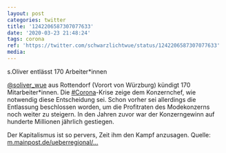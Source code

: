 ```yaml
---
layout: post
categories: twitter
title: '1242206587307077633'
date: '2020-03-23 21:48:24'
tags: corona
ref: 'https://twitter.com/schwarzlichtwue/status/1242206587307077633'
media:
---
```

s.Oliver entlässt 170 Arbeiter\*innen



[@soliver_wue](https://twitter.com/soliver_wue) aus Rottendorf (Vorort von Würzburg) kündigt 170 Mitarbeiter\*innen. Die [#Corona](/t/corona)-Krise zeige dem Konzernchef, wie notwendig diese Entscheidung sei.
Schon vorher sei allerdings die Entlassung beschlossen worden, um die Profitraten des Modekonzerns noch weiter zu steigern. In den Jahren zuvor war der Konzerngewinn auf hunderte Millionen jährlich gestiegen. 



Der Kapitalismus ist so pervers, Zeit ihm den Kampf anzusagen.
Quelle: [m.mainpost.de/ueberregional/…](https://m.mainpost.de/ueberregional/wirtschaft/mainpostwirtschaft/Modekonzern-s-Oliver-kuendigt-170-Mitarbeitern-in-Rottendorf;art9485,10426817)